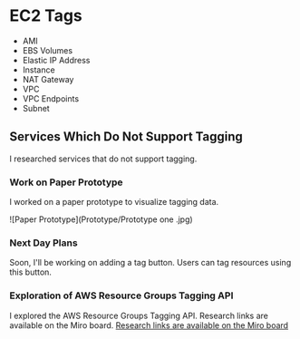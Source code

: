 # EC2 Tags

- AMI
- EBS Volumes
- Elastic IP Address
- Instance
- NAT Gateway
- VPC
- VPC Endpoints
- Subnet

## Services Which Do Not Support Tagging

I researched services that do not support tagging.

### Work on Paper Prototype

I worked on a paper prototype to visualize tagging data.

![Paper Prototype](Prototype/Prototype one .jpg)

### Next Day Plans

Soon, I'll be working on adding a tag button. Users can tag resources using this button.

### Exploration of AWS Resource Groups Tagging API

I explored the AWS Resource Groups Tagging API. Research links are available on the Miro board.
[Research links are available on the Miro board](https://miro.com/welcomeonboard/dWxjTnlNbTlqcnd3d2h2a1NhN2VFV0pEc1c4SWJCWHVVQXJwSnZMcGE5angxRG5zRG1xUDVXNXNzaFg4VVM4OXwzNDU4NzY0NTU5NzQ3MjQwNjg1fDI=?share_link_id=589078266054)


